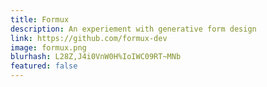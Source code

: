```yaml
---
title: Formux
description: An experiement with generative form design
link: https://github.com/formux-dev
image: formux.png
blurhash: L28Z,J4i0VnW0H%IoIWC09RT~MNb
featured: false
---
```

